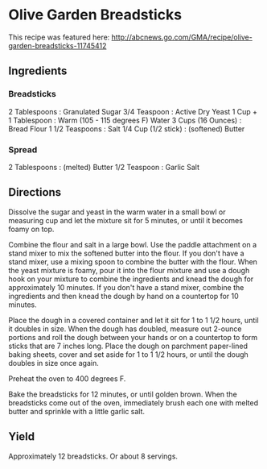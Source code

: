 # Olive Garden Breadsticks

This recipe was featured here: http://abcnews.go.com/GMA/recipe/olive-garden-breadsticks-11745412

## Ingredients

### Breadsticks

2 Tablespoons        : Granulated Sugar
3/4 Teaspoon         : Active Dry Yeast
1 Cup + 1 Tablespoon : Warm (105 - 115 degrees F) Water
3 Cups (16 Ounces)   : Bread Flour
1 1/2 Teaspoons      : Salt
1/4 Cup (1/2 stick)  : (softened) Butter

### Spread

2 Tablespoons        : (melted) Butter
1/2 Teaspoon         : Garlic Salt

## Directions

Dissolve the sugar and yeast in the warm water in a small bowl or measuring cup
and let the mixture sit for 5 minutes, or until it becomes foamy on top.

Combine the flour and salt in a large bowl. Use the paddle attachment on a stand
mixer to mix the softened butter into the flour. If you don't have a stand mixer,
use a mixing spoon to combine the butter with the flour. When the yeast mixture
is foamy, pour it into the flour mixture and use a dough hook on your mixture to
combine the ingredients and knead the dough for approximately 10 minutes. If you
don't have a stand mixer, combine the ingredients and then knead the dough by hand
on a countertop for 10 minutes.

Place the dough in a covered container and let it sit for 1 to 1 1/2 hours, until
it doubles in size. When the dough has doubled, measure out 2-ounce portions and
roll the dough between your hands or on a countertop to form sticks that are 7
inches long. Place the dough on parchment paper-lined baking sheets, cover and
set aside for 1 to 1 1/2 hours, or until the dough doubles in size once again.

Preheat the oven to 400 degrees F.

Bake the breadsticks for 12 minutes, or until golden brown. When the breadsticks
come out of the oven, immediately brush each one with melted butter and sprinkle
with a little garlic salt.

## Yield

Approximately 12 breadsticks. Or about 8 servings. 
